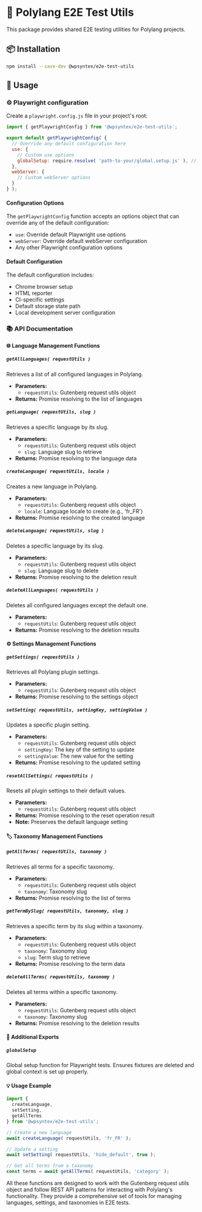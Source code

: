 # 🧪 Polylang E2E Test Utils

This package provides shared E2E testing utilities for Polylang projects.

## 📦 Installation

```bash
npm install --save-dev @wpsyntex/e2e-test-utils
```

## 🚀 Usage

### ⚙️ Playwright configuration

Create a `playwright.config.js` file in your project's root:

```javascript
import { getPlaywrightConfig } from '@wpsyntex/e2e-test-utils';

export default getPlaywrightConfig( {
  // Override any default configuration here
  use: {
    // Custom use options
    globalSetup: require.resolve( 'path-to-your/global.setup.js' ), // Falls back to the packaged one.
  },
  webServer: {
    // Custom webServer options
  }
} );
```

#### Configuration Options

The `getPlaywrightConfig` function accepts an options object that can override any of the default configuration:

- `use`: Override default Playwright use options
- `webServer`: Override default webServer configuration
- Any other Playwright configuration options

#### Default Configuration

The default configuration includes:

- Chrome browser setup
- HTML reporter
- CI-specific settings
- Default storage state path
- Local development server configuration

### 📚 API Documentation

#### 🌐 Language Management Functions

##### `getAllLanguages( requestUtils )`
Retrieves a list of all configured languages in Polylang.
- **Parameters:**
  - `requestUtils`: Gutenberg request utils object
- **Returns:** Promise resolving to the list of languages

##### `getLanguage( requestUtils, slug )`
Retrieves a specific language by its slug.
- **Parameters:**
  - `requestUtils`: Gutenberg request utils object
  - `slug`: Language slug to retrieve
- **Returns:** Promise resolving to the language data

##### `createLanguage( requestUtils, locale )`
Creates a new language in Polylang.
- **Parameters:**
  - `requestUtils`: Gutenberg request utils object
  - `locale`: Language locale to create (e.g., 'fr_FR')
- **Returns:** Promise resolving to the created language

##### `deleteLanguage( requestUtils, slug )`
Deletes a specific language by its slug.
- **Parameters:**
  - `requestUtils`: Gutenberg request utils object
  - `slug`: Language slug to delete
- **Returns:** Promise resolving to the deletion result

##### `deleteAllLanguages( requestUtils )`
Deletes all configured languages except the default one.
- **Parameters:**
  - `requestUtils`: Gutenberg request utils object
- **Returns:** Promise resolving to the deletion results

#### ⚙️ Settings Management Functions

##### `getSettings( requestUtils )`
Retrieves all Polylang plugin settings.
- **Parameters:**
  - `requestUtils`: Gutenberg request utils object
- **Returns:** Promise resolving to the settings object

##### `setSetting( requestUtils, settingKey, settingValue )`
Updates a specific plugin setting.
- **Parameters:**
  - `requestUtils`: Gutenberg request utils object
  - `settingKey`: The key of the setting to update
  - `settingValue`: The new value for the setting
- **Returns:** Promise resolving to the updated setting

##### `resetAllSettings( requestUtils )`
Resets all plugin settings to their default values.
- **Parameters:**
  - `requestUtils`: Gutenberg request utils object
- **Returns:** Promise resolving to the reset operation result
- **Note:** Preserves the default language setting

#### 🏷️ Taxonomy Management Functions

##### `getAllTerms( requestUtils, taxonomy )`
Retrieves all terms for a specific taxonomy.
- **Parameters:**
  - `requestUtils`: Gutenberg request utils object
  - `taxonomy`: Taxonomy slug
- **Returns:** Promise resolving to the list of terms

##### `getTermBySlug( requestUtils, taxonomy, slug )`
Retrieves a specific term by its slug within a taxonomy.
- **Parameters:**
  - `requestUtils`: Gutenberg request utils object
  - `taxonomy`: Taxonomy slug
  - `slug`: Term slug to retrieve
- **Returns:** Promise resolving to the term data

##### `deleteAllTerms( requestUtils, taxonomy )`
Deletes all terms within a specific taxonomy.
- **Parameters:**
  - `requestUtils`: Gutenberg request utils object
  - `taxonomy`: Taxonomy slug
- **Returns:** Promise resolving to the deletion results

#### 🔧 Additional Exports

##### `globalSetup`

Global setup function for Playwright tests. Ensures fixtures are deleted and global context is set up properly.

#### 💡 Usage Example

```javascript
import { 
  createLanguage, 
  setSetting, 
  getAllTerms 
} from '@wpsyntex/e2e-test-utils';

// Create a new language
await createLanguage( requestUtils, 'fr_FR' );

// Update a setting
await setSetting( requestUtils, 'hide_default', true );

// Get all terms from a taxonomy
const terms = await getAllTerms( requestUtils, 'category' );
```

All these functions are designed to work with the Gutenberg request utils object and follow REST API patterns for interacting with Polylang's functionality. They provide a comprehensive set of tools for managing languages, settings, and taxonomies in E2E tests.
